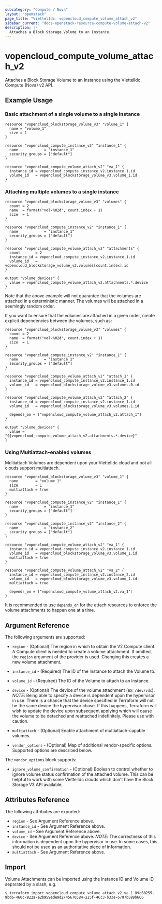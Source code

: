 ```yaml
---
subcategory: "Compute / Nova"
layout: "openstack"
page_title: "ViettelIdc: vopencloud_compute_volume_attach_v2"
sidebar_current: "docs-openstack-resource-compute-volume-attach-v2"
description: |-
  Attaches a Block Storage Volume to an Instance.
---
```


# vopencloud\_compute\_volume\_attach\_v2

Attaches a Block Storage Volume to an Instance using the ViettelIdc
Compute (Nova) v2 API.

## Example Usage

### Basic attachment of a single volume to a single instance

```hcl
resource "vopencloud_blockstorage_volume_v3" "volume_1" {
  name = "volume_1"
  size = 1
}

resource "vopencloud_compute_instance_v2" "instance_1" {
  name            = "instance_1"
  security_groups = ["default"]
}

resource "vopencloud_compute_volume_attach_v2" "va_1" {
  instance_id = vopencloud_compute_instance_v2.instance_1.id
  volume_id   = vopencloud_blockstorage_volume_v3.volume_1.id
}
```

### Attaching multiple volumes to a single instance

```hcl
resource "vopencloud_blockstorage_volume_v3" "volumes" {
  count = 2
  name  = format("vol-%02d", count.index + 1)
  size  = 1
}

resource "vopencloud_compute_instance_v2" "instance_1" {
  name            = "instance_1"
  security_groups = ["default"]
}

resource "vopencloud_compute_volume_attach_v2" "attachments" {
  count       = 2
  instance_id = vopencloud_compute_instance_v2.instance_1.id
  volume_id   = vopencloud_blockstorage_volume_v3.volumes[count.index].id
}

output "volume_devices" {
  value = vopencloud_compute_volume_attach_v2.attachments.*.device
}
```

Note that the above example will not guarantee that the volumes are attached in
a deterministic manner. The volumes will be attached in a seemingly random
order.

If you want to ensure that the volumes are attached in a given order, create
explicit dependencies between the volumes, such as:

```hcl
resource "vopencloud_blockstorage_volume_v3" "volumes" {
  count = 2
  name  = format("vol-%02d", count.index + 1)
  size  = 1
}

resource "vopencloud_compute_instance_v2" "instance_1" {
  name            = "instance_1"
  security_groups = ["default"]
}

resource "vopencloud_compute_volume_attach_v2" "attach_1" {
  instance_id = vopencloud_compute_instance_v2.instance_1.id
  volume_id   = vopencloud_blockstorage_volume_v3.volumes.0.id
}

resource "vopencloud_compute_volume_attach_v2" "attach_2" {
  instance_id = vopencloud_compute_instance_v2.instance_1.id
  volume_id   = vopencloud_blockstorage_volume_v3.volumes.1.id

  depends_on = ["vopencloud_compute_volume_attach_v2.attach_1"]
}

output "volume_devices" {
  value = "${vopencloud_compute_volume_attach_v2.attachments.*.device}"
}
```

### Using Multiattach-enabled volumes

Multiattach Volumes are dependent upon your ViettelIdc cloud and not all
clouds support multiattach.

```hcl
resource "vopencloud_blockstorage_volume_v3" "volume_1" {
  name        = "volume_1"
  size        = 1
  multiattach = true
}

resource "vopencloud_compute_instance_v2" "instance_1" {
  name            = "instance_1"
  security_groups = ["default"]
}

resource "vopencloud_compute_instance_v2" "instance_2" {
  name            = "instance_2"
  security_groups = ["default"]
}

resource "vopencloud_compute_volume_attach_v2" "va_1" {
  instance_id = vopencloud_compute_instance_v2.instance_1.id
  volume_id   = vopencloud_blockstorage_volume_v3.volume_1.id
  multiattach = true
}

resource "vopencloud_compute_volume_attach_v2" "va_2" {
  instance_id = vopencloud_compute_instance_v2.instance_2.id
  volume_id   = vopencloud_blockstorage_volume_v3.volume_1.id
  multiattach = true

  depends_on = ["vopencloud_compute_volume_attach_v2.va_1"]
}
```

It is recommended to use `depends_on` for the attach resources
to enforce the volume attachments to happen one at a time.

## Argument Reference

The following arguments are supported:

* `region` - (Optional) The region in which to obtain the V2 Compute client.
    A Compute client is needed to create a volume attachment. If omitted, the
    `region` argument of the provider is used. Changing this creates a
    new volume attachment.

* `instance_id` - (Required) The ID of the Instance to attach the Volume to.

* `volume_id` - (Required) The ID of the Volume to attach to an Instance.

* `device` - (Optional) The device of the volume attachment (ex: `/dev/vdc`).
  _NOTE_: Being able to specify a device is dependent upon the hypervisor in
  use. There is a chance that the device specified in Terraform will not be
  the same device the hypervisor chose. If this happens, Terraform will wish
  to update the device upon subsequent applying which will cause the volume
  to be detached and reattached indefinitely. Please use with caution.

* `multiattach` - (Optional) Enable attachment of multiattach-capable volumes.

* `vendor_options` - (Optional) Map of additional vendor-specific options.
  Supported options are described below.

The `vendor_options` block supports:

* `ignore_volume_confirmation` - (Optional) Boolean to control whether
  to ignore volume status confirmation of the attached volume. This can be helpful
  to work with some ViettelIdc clouds which don't have the Block Storage V3 API available.

## Attributes Reference

The following attributes are exported:

* `region` - See Argument Reference above.
* `instance_id` - See Argument Reference above.
* `volume_id` - See Argument Reference above.
* `device` - See Argument Reference above. _NOTE_: The correctness of this
  information is dependent upon the hypervisor in use. In some cases, this
  should not be used as an authoritative piece of information.
* `multiattach` - See Argument Reference above.

## Import

Volume Attachments can be imported using the Instance ID and Volume ID
separated by a slash, e.g.

```
$ terraform import vopencloud_compute_volume_attach_v2.va_1 89c60255-9bd6-460c-822a-e2b959ede9d2/45670584-225f-46c3-b33e-6707b589b666
```

